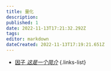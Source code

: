 ```yaml
---
title: 量化
description: 
published: 1
date: 2022-11-13T17:21:32.292Z
tags: 
editor: markdown
dateCreated: 2022-11-13T17:19:21.651Z
---
```


- [因子 *这是一个简介*](./量化/因子.md)
{.links-list}
